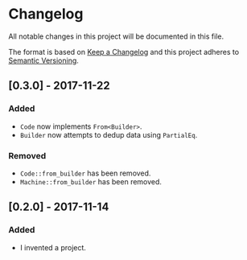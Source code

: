 # Changelog

All notable changes in this project will be documented in this file.

The format is based on [Keep a Changelog](http://keepachangelog.com/en/1.0.0/)
and this project adheres to [Semantic Versioning](http://semver.org/spec/v2.0.0.html).

## [0.3.0] - 2017-11-22
### Added
  - `Code` now implements `From<Builder>`.
  - `Builder` now attempts to dedup data using `PartialEq`.

### Removed
  - `Code::from_builder` has been removed.
  - `Machine::from_builder` has been removed.

## [0.2.0] - 2017-11-14
### Added
  - I invented a project.
